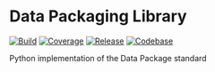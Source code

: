 # Data Packaging Library

[![Build](https://img.shields.io/github/actions/workflow/status/frictionlessdata/dplib-py/general.yaml?branch=main)](https://github.com/frictionlessdata/dplib-py/actions)
[![Coverage](https://img.shields.io/codecov/c/github/frictionlessdata/dplib-py/main)](https://codecov.io/gh/frictionlessdata/dplib-py)
[![Release](https://img.shields.io/pypi/v/dplib-py.svg)](https://pypi.python.org/pypi/dplib-py)
[![Codebase](https://img.shields.io/badge/codebase-github-brightgreen)](https://github.com/frictionlessdata/dplib-py)

Python implementation of the Data Package standard
